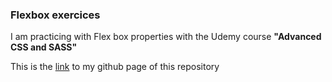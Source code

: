 ### Flexbox exercices

I am practicing with Flex box properties with the Udemy course **"Advanced CSS and SASS"**

This is the [link]("https://marianozafra.github.io/practices-flexbox/") to my github page of this repository
